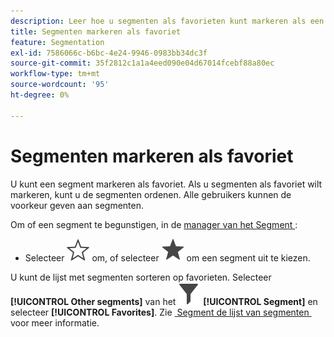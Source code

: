 ```yaml
---
description: Leer hoe u segmenten als favorieten kunt markeren als een andere manier om segmenten te ordenen voor gebruiksgemak.
title: Segmenten markeren als favoriet
feature: Segmentation
exl-id: 7586066c-b6bc-4e24-9946-0983bb34dc3f
source-git-commit: 35f2812c1a1a4eed090e04d67014fcebf88a80ec
workflow-type: tm+mt
source-wordcount: '95'
ht-degree: 0%

---
```


# Segmenten markeren als favoriet

U kunt een segment markeren als favoriet. Als u segmenten als favoriet wilt markeren, kunt u de segmenten ordenen. Alle gebruikers kunnen de voorkeur geven aan segmenten.

Om of een segment te begunstigen, in de [&#x200B; manager van het Segment &#x200B;](seg-manage.md):

* Selecteer ![&#x200B; StarOutline &#x200B;](/help/assets/icons/StarOutline.svg) om, of selecteer ![&#x200B; Ster &#x200B;](/help/assets/icons/Star.svg) om een segment uit te kiezen.

U kunt de lijst met segmenten sorteren op favorieten. Selecteer **[!UICONTROL Other segments]** van het ![&#x200B; paneel van het Segment &#x200B;](/help/assets/icons/Filter.svg) **[!UICONTROL Segment]** en selecteer **[!UICONTROL Favorites]**. Zie [&#x200B; Segment de lijst van segmenten &#x200B;](t-seg-filter.md) voor meer informatie.
